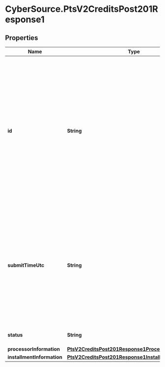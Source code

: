 # CyberSource.PtsV2CreditsPost201Response1

## Properties
Name | Type | Description | Notes
------------ | ------------- | ------------- | -------------
**id** | **String** | An unique identification number generated by Cybersource to identify the submitted request. Returned by all services. It is also appended to the endpoint of the resource. On incremental authorizations, this value with be the same as the identification number returned in the original authorization response.  | [optional] 
**submitTimeUtc** | **String** | Time of request in UTC. Format: &#x60;YYYY-MM-DDThh:mm:ssZ&#x60; **Example** &#x60;2016-08-11T22:47:57Z&#x60; equals August 11, 2016, at 22:47:57 (10:47:57 p.m.). The &#x60;T&#x60; separates the date and the time. The &#x60;Z&#x60; indicates UTC.  Returned by Cybersource for all services.  | [optional] 
**status** | **String** | The status of the submitted transaction. | [optional] 
**processorInformation** | [**PtsV2CreditsPost201Response1ProcessorInformation**](PtsV2CreditsPost201Response1ProcessorInformation.md) |  | [optional] 
**installmentInformation** | [**PtsV2CreditsPost201Response1InstallmentInformation**](PtsV2CreditsPost201Response1InstallmentInformation.md) |  | [optional] 


